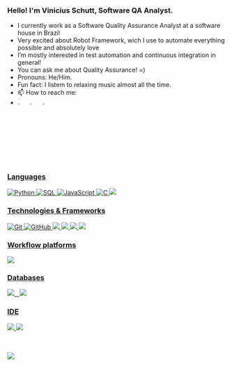 ### Hello! I'm Vinicius Schutt, Software QA Analyst.

- I currently work as a Software Quality Assurance Analyst at a software house in Brazil
- Very excited about Robot Framework, wich I use to automate everything possible and absolutely love
- I’m mostly interested in test automation and continuous integration in general!
- You can ask me about Quality Assurance! =)
- Pronouns: He/Him.
- Fun fact: I listem to relaxing music almost all the time.
- 📫 How to reach me: 
- [<img src="https://img.icons8.com/color/48/000000/linkedin.png" width="3.5%"/>](https://www.linkedin.com/in/vinícius-schütt) &nbsp;
[<img src="https://img.icons8.com/fluent/48/000000/facebook-new.png" width="3.5%"/>](https://www.facebook.com/vinicius.schiitt.7) &nbsp;
<a href="mailto:viniciuschutt@gmail.com"> <img src="https://img.icons8.com/fluent/48/000000/gmail.png" width="3.5%"/> 

### Languages
![Python](https://img.shields.io/badge/-Python-000?&logo=Python)
![SQL](https://img.shields.io/badge/-SQL-000?&logo=MySQL)
![JavaScript](https://img.shields.io/badge/-JavaScript-000?&logo=JavaScript)
![C](https://img.shields.io/badge/-C-000?&logo=C)
<img src="https://img.shields.io/badge/json-5E5C5C?style=for-the-badge&logo=json&logoColor=white">

### Technologies & Frameworks

![Git](https://img.shields.io/badge/-Git-222222?style=flat&logo=git&logoColor=F05032)
![GitHub](https://img.shields.io/badge/-GitHub-222222?style=flat&logo=github&logoColor=181717)
<img src ="https://img.shields.io/badge/PowerBI-F2C811?style=for-the-badge&logo=Power%20BI&logoColor=white"> 
<img src ="https://img.shields.io/badge/circleci-343434?style=for-the-badge&logo=circleci&logoColor=white">
<img src ="https://img.shields.io/badge/Electron-2B2E3A?style=for-the-badge&logo=electron&logoColor=9FEAF9">
<img src ="https://img.shields.io/badge/Postman-FF6C37?style=for-the-badge&logo=Postman&logoColor=white">
  
### Workflow platforms
<img src ="https://img.shields.io/badge/Jira-0052CC?style=for-the-badge&logo=Jira&logoColor=white">
  
### Databases

<img src="https://img.shields.io/badge/MySQL-00000F?style=for-the-badge&logo=mysql&logoColor=white"> &nbsp;
<img src="https://img.shields.io/badge/PostgreSQL-316192?style=for-the-badge&logo=postgresql&logoColor=white">

### IDE
<img src="https://img.shields.io/badge/Visual_Studio_Code-0078D4?style=for-the-badge&logo=visual%20studio%20code&logoColor=white"> 
<img src="https://img.shields.io/badge/PyCharm-000000.svg?&style=for-the-badge&logo=PyCharm&logoColor=white">
 
<br/><br/>
<img src = "https://github-readme-stats.vercel.app/api?username=ViniciusSchutt&&show_icons=true&title_color=ffffff&icon_color=bb2acf&text_color=daf7dc&bg_color=151515">

